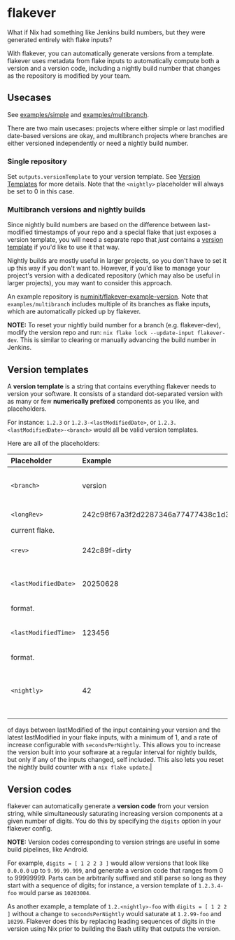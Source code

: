 # flakever

What if Nix had something like Jenkins build numbers, but they were generated
entirely with flake inputs?

With flakever, you can automatically generate versions from a template.
flakever uses metadata from flake inputs to automatically compute both a
version and a version code, including a nightly build number that changes as
the repository is modified by your team.

## Usecases

See [examples/simple](https://github.com/numinit/flakever/tree/master/examples/simple)
and [examples/multibranch](https://github.com/numinit/flakever/tree/master/examples/multibranch).

There are two main usecases: projects where either simple or last modified
date-based versions are okay, and multibranch projects where branches are
either versioned independently or need a nightly build number.

### Single repository

Set `outputs.versionTemplate` to your version template. See
[Version Templates](#version-templates) for more details. Note that the
`<nightly>` placeholder will always be set to 0 in this case.

### Multibranch versions and nightly builds

Since nightly build numbers are based on the difference between last-modified
timestamps of your repo and a special flake that just exposes a version
template, you will need a separate repo that _just_ contains a
[version template](#version-templates) if you'd like to use it that way.

Nightly builds are mostly useful in larger projects, so you don't have to set
it up this way if you don't want to. However, if you'd like to manage your
project's version with a dedicated repository (which may also be useful in
larger projects), you may want to consider this approach.

An example repository is [numinit/flakever-example-version](https://github.com/numinit/flakever-example-version/).
Note that `examples/multibranch` includes multiple of its branches as flake
inputs, which are automatically picked up by flakever.

**NOTE:** To reset your nightly build number for a branch (e.g. flakever-dev),
modify the version repo and run: `nix flake lock --update-input flakever-dev`.
This is similar to clearing or manually advancing the build number in Jenkins.

## Version templates

A **version template** is a string that contains everything flakever needs to
version your software. It consists of a standard dot-separated version with
as many or few **numerically prefixed** components as you like, and
placeholders.

For instance: `1.2.3` or `1.2.3-<lastModifiedDate>`, or
`1.2.3.<lastModifiedDate>-<branch>` would all be valid version templates.

Here are all of the placeholders:

|Placeholder|Example|Description|
|:----------|:------|:----------|
|`<branch>`|version|Passed through `branch` argument to lib.mkFlakever.|
|`<longRev>`|242c98f67a3f2d2287346a77477438c1d3e4943b|Long git revision of the
current flake.|
|`<rev>`|242c89f-dirty|Short git revision of the current flake.|
|`<lastModifiedDate>`|20250628|Last-modified date of your flake, in YYYYMMDD
format.|
|`<lastModifiedTime>`|123456|Last modified time of your flake, in HHMMSS
format.|
|`<nightly>`|42|This is the most powerful template placeholder: it's the number
of days between lastModified of the input containing your version and the latest
lastModified in your flake inputs, with a minimum of 1, and a rate of increase
configurable with `secondsPerNightly`. This allows you to increase the version
built into your software at a regular interval for nightly builds, but only if
any of the inputs changed, self included. This also lets you reset the nightly
build counter with a `nix flake update`.|

## Version codes

flakever can automatically generate a **version code** from your version string,
while simultaneously saturating increasing version components at a given number
of digits. You do this by specifying the `digits` option in your flakever
config.

**NOTE:** Version codes corresponding to version strings are useful in some
build pipelines, like Android.

For example, `digits = [ 1 2 2 3 ]` would allow versions that look like
`0.0.0.0` up to `9.99.99.999`, and generate a version code that ranges from 0
to 99999999. Parts can be arbitrarily suffixed and still parse so long as they
start with a sequence of digits; for instance, a version template of
`1.2.3.4-foo` would parse as `10203004`.

As another example, a template of `1.2.<nightly>-foo` with
`digits = [ 1 2 2 ]` without a change to `secondsPerNightly` would saturate
at `1.2.99-foo` and `10299`. Flakever does this by replacing leading sequences
of digits in the version using Nix prior to building the Bash utility that
outputs the version.
